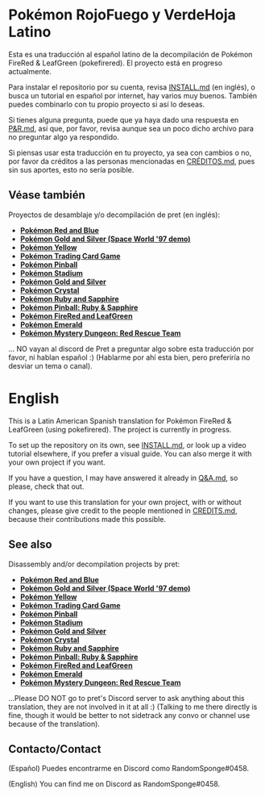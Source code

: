 # Pokémon RojoFuego y VerdeHoja Latino


Esta es una traducción al español latino de la decompilación de Pokémon FireRed & LeafGreen (pokefirered).
El proyecto está en progreso actualmente.

Para instalar el repositorio por su cuenta, revisa [INSTALL.md](INSTALL.md) (en inglés), o busca un tutorial en español por internet, hay varios muy buenos.
También puedes combinarlo con tu propio proyecto si así lo deseas.

Si tienes alguna pregunta, puede que ya haya dado una respuesta en [P&R.md](P&R.md), así que, por favor, revisa aunque sea un poco dicho archivo para no preguntar algo ya respondido.

Si piensas usar esta traducción en tu proyecto, ya sea con cambios o no, por favor da créditos a las personas mencionadas en [CRÉDITOS.md](CRÉDITOS.md), pues sin sus aportes, esto no sería posible.

## Véase también

Proyectos de desamblaje y/o decompilación de pret (en inglés):
* [**Pokémon Red and Blue**](https://github.com/pret/pokered)
* [**Pokémon Gold and Silver (Space World '97 demo)**](https://github.com/pret/pokegold-spaceworld)
* [**Pokémon Yellow**](https://github.com/pret/pokeyellow)
* [**Pokémon Trading Card Game**](https://github.com/pret/poketcg)
* [**Pokémon Pinball**](https://github.com/pret/pokepinball)
* [**Pokémon Stadium**](https://github.com/pret/pokestadium)
* [**Pokémon Gold and Silver**](https://github.com/pret/pokegold)
* [**Pokémon Crystal**](https://github.com/pret/pokecrystal)
* [**Pokémon Ruby and Sapphire**](https://github.com/pret/pokeruby)
* [**Pokémon Pinball: Ruby & Sapphire**](https://github.com/pret/pokepinballrs)
* [**Pokémon FireRed and LeafGreen**](https://github.com/pret/pokefirered)
* [**Pokémon Emerald**](https://github.com/pret/pokeemerald)
* [**Pokémon Mystery Dungeon: Red Rescue Team**](https://github.com/pret/pmd-red)






... NO vayan al discord de Pret a preguntar algo sobre esta traducción por favor, ni hablan español :) 
(Hablarme por ahí esta bien, pero preferiría no desviar un tema o canal).

# English

This is a Latin American Spanish translation for Pokémon FireRed & LeafGreen (using pokefirered).
The project is currently in progress.

To set up the repository on its own, see [INSTALL.md](INSTALL.md), or look up a video tutorial elsewhere, if you prefer a visual guide.
You can also merge it with your own project if you want.

If you have a question, I may have answered it already in [Q&A.md](Q&A.md), so please, check that out.

If you want to use this translation for your own project, with or without changes, please give credit to the people mentioned in [CREDITS.md](CREDITS.md), because their contributions made this possible.

## See also

Disassembly and/or decompilation projects by pret:

* [**Pokémon Red and Blue**](https://github.com/pret/pokered)
* [**Pokémon Gold and Silver (Space World '97 demo)**](https://github.com/pret/pokegold-spaceworld)
* [**Pokémon Yellow**](https://github.com/pret/pokeyellow)
* [**Pokémon Trading Card Game**](https://github.com/pret/poketcg)
* [**Pokémon Pinball**](https://github.com/pret/pokepinball)
* [**Pokémon Stadium**](https://github.com/pret/pokestadium)
* [**Pokémon Gold and Silver**](https://github.com/pret/pokegold)
* [**Pokémon Crystal**](https://github.com/pret/pokecrystal)
* [**Pokémon Ruby and Sapphire**](https://github.com/pret/pokeruby)
* [**Pokémon Pinball: Ruby & Sapphire**](https://github.com/pret/pokepinballrs)
* [**Pokémon FireRed and LeafGreen**](https://github.com/pret/pokefirered)
* [**Pokémon Emerald**](https://github.com/pret/pokeemerald)
* [**Pokémon Mystery Dungeon: Red Rescue Team**](https://github.com/pret/pmd-red)


...Please DO NOT go to pret's Discord server to ask anything about this translation, they are not involved in it at all :)
(Talking to me there directly is fine, though it would be better to not sidetrack any convo or channel use because of the translation).

## Contacto/Contact

(Español) Puedes encontrarme en Discord como RandomSponge#0458.

(English) You can find me on Discord as RandomSponge#0458.
